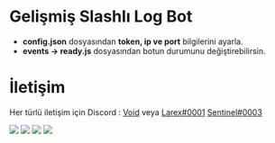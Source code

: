 # Gelişmiş Slashlı Log Bot

- **config.json** dosyasından **token, ip ve port** bilgilerini ayarla.
- **events -> ready.js** dosyasından botun durumunu değiştirebilirsin.

# İletişim

Her türlü iletişim için Discord : [Void](https://discord.gg/dcbot) veya [Larex#0001](https://discord.com/users/752910734748549161) [Sentinel#0003](https://discord.com/users/690954493675700485)


![](https://img.shields.io/github/stars/larexq/csgo-bot) ![](https://img.shields.io/github/forks/larexq/csgo-bot) ![](https://img.shields.io/github/v/tag/larexq/csgo-bot) ![](https://img.shields.io/github/issues/larexq/csgo-bot)